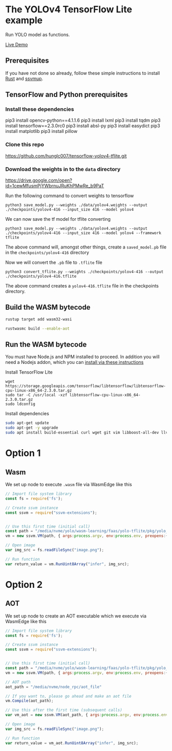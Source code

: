 # The YOLOv4 TensorFlow Lite example

Run YOLO model as functions.

[Live Demo](https://second-state.github.io/wasm-learning/faas/yolo-tflite/html/index.html)

## Prerequisites

If you have not done so already, follow these simple instructions to install [Rust](https://www.rust-lang.org/tools/install) and [ssvmup](https://www.secondstate.io/articles/ssvmup/).

## TensorFlow and Python prerequisites

### Install these dependencies
pip3 install opencv-python==4.1.1.6
pip3 install lxml
pip3 install tqdm
pip3 install tensorflow==2.3.0rc0
pip3 install absl-py
pip3 install easydict
pip3 install matplotlib
pip3 install pillow

### Clone this repo

https://github.com/hunglc007/tensorflow-yolov4-tflite.git

### Download the weights in to the `data` directory

https://drive.google.com/open?id=1cewMfusmPjYWbrnuJRuKhPMwRe_b9PaT


Run the following command to convert weights to tensorflow

```
python3 save_model.py --weights ./data/yolov4.weights --output ./checkpoints/yolov4-416 --input_size 416 --model yolov4
```

We can now save the tf model for tflite converting

```
python3 save_model.py --weights ./data/yolov4.weights --output ./checkpoints/yolov4-416 --input_size 416 --model yolov4 --framework tflite
```

The above command will, amongst other things, create a `saved_model.pb` file in the `checkpoints/yolov4-416` directory

Now we will convert the `.pb` file to `.tflite` file

```
python3 convert_tflite.py --weights ./checkpoints/yolov4-416 --output ./checkpoints/yolov4-416.tflite
```

The above command creates a `yolov4-416.tflite` file in the checkpoints directory.

## Build the WASM bytecode

```bash
rustup target add wasm32-wasi
```

```bash
rustwasmc build --enable-aot
```

## Run the WASM bytecode

You must have Node.js and NPM installed to proceed. In addition you will need a Nodejs addon, which you can [install via these instructions](https://github.com/second-state/wasm-joey/blob/master/documentation/installation.md#ssvm-nodejs-add-on)

Install TensorFlow Lite

```
wget https://storage.googleapis.com/tensorflow/libtensorflow/libtensorflow-cpu-linux-x86_64-2.3.0.tar.gz
sudo tar -C /usr/local -xzf libtensorflow-cpu-linux-x86_64-2.3.0.tar.gz
sudo ldconfig
```

Install dependencies

```bash
sudo apt-get update
sudo apt-get -y upgrade
sudo apt install build-essential curl wget git vim libboost-all-dev llvm-dev liblld-10-dev
```

# Option 1
## Wasm

We set up node to execute `.wasm` file via WasmEdge like this

```javascript
// Import file system library
const fs = require('fs');

// Create ssvm instance
const ssvm = require("ssvm-extensions");


// Use this first time (initial call)
const path = "/media/nvme/yolo/wasm-learning/faas/yolo-tflite/pkg/yolo_tflite_lib_bg.wasm";
vm = new ssvm.VM(path, { args:process.argv, env:process.env, preopens:{"/": "/tmp"} });

// Open image
var img_src = fs.readFileSync("image.png");

// Run function
var return_value = vm.RunUint8Array("infer", img_src);

```

# Option 2
## AOT

We set up node to create an AOT executable which we execute via WasmEdge like this

```javascript
// Import file system library
const fs = require('fs');

// Create ssvm instance
const ssvm = require("ssvm-extensions");


// Use this first time (initial call)
const path = "/media/nvme/yolo/wasm-learning/faas/yolo-tflite/pkg/yolo_tflite_lib_bg.wasm";
vm = new ssvm.VM(path, { args:process.argv, env:process.env, preopens:{"/": "/tmp"} });

// AOT path
aot_path = "/media/nvme/node_rpc/aot_file"

// If you want to, please go ahead and make an aot file
vm.Compile(aot_path);

// Use this after the first time (subsequent calls)
var vm_aot = new ssvm.VM(aot_path, { args:process.argv, env:process.env, preopens:{"/": "/tmp"} });

// Open image
var img_src = fs.readFileSync("image.png");

// Run function
var return_value = vm_aot.RunUint8Array("infer", img_src);

```


